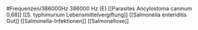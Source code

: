 #Frequenzen/386000Hz
386000 Hz (E)
[[Parasites Ancylostoma caninum 0,68]]
[[S. typhimurium Lebensmittelvergiftung]]
[[Salmonella enteriditis Gut]]
[[Salmonella-Infektionen]]
[[Salmonellose]]